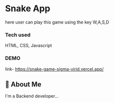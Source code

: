 # Snake App

here user can play this game using the key W,A,S,D
### Tech used

HTML, CSS, Javascript

### DEMO

link- https://snake-game-sigma-virid.vercel.app/

## 🚀 About Me
I'm a Backend developer...